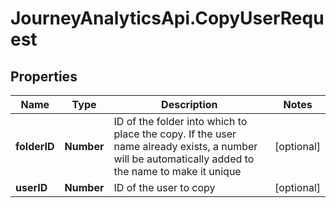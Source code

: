 # JourneyAnalyticsApi.CopyUserRequest

## Properties

Name | Type | Description | Notes
------------ | ------------- | ------------- | -------------
**folderID** | **Number** | ID of the folder into which to place the copy.  If the user name already exists, a number will be automatically added to the name to make it unique | [optional] 
**userID** | **Number** | ID of the user to copy | [optional] 


